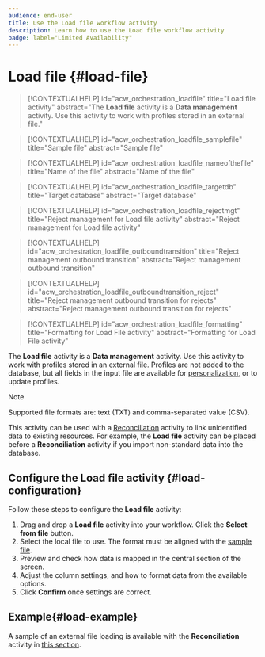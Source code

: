 ```yaml
---
audience: end-user
title: Use the Load file workflow activity
description: Learn how to use the Load file workflow activity
badge: label="Limited Availability"
---
```

# Load file {#load-file}

>[!CONTEXTUALHELP]
>id="acw_orchestration_loadfile"
>title="Load file activity"
>abstract="The **Load file** activity is a **Data management** activity. Use this activity to work with profiles stored in an external file."

>[!CONTEXTUALHELP]
>id="acw_orchestration_loadfile_samplefile"
>title="Sample file"
>abstract="Sample file"

>[!CONTEXTUALHELP]
>id="acw_orchestration_loadfile_nameofthefile"
>title="Name of the file"
>abstract="Name of the file"

>[!CONTEXTUALHELP]
>id="acw_orchestration_loadfile_targetdb"
>title="Target database"
>abstract="Target database"

>[!CONTEXTUALHELP]
>id="acw_orchestration_loadfile_rejectmgt"
>title="Reject management for Load file activity"
>abstract="Reject management for Load file activity"

>[!CONTEXTUALHELP]
>id="acw_orchestration_loadfile_outboundtransition"
>title="Reject management outbound transition"
>abstract="Reject management outbound transition"

>[!CONTEXTUALHELP]
>id="acw_orchestration_loadfile_outboundtransition_reject"
>title="Reject management outbound transition for rejects"
>abstract="Reject management outbound transition for rejects"

>[!CONTEXTUALHELP]
>id="acw_orchestration_loadfile_formatting"
>title="Formatting for Load File activity"
>abstract="Formatting for Load File activity"


The **Load file** activity is a **Data management** activity. Use this activity to work with profiles stored in an external file. Profiles are not added to the database, but all fields in the input file are available for [personalization](../../personalization/gs-personalization.md), or to update profiles. 


>[!NOTE]
>Supported file formats are: text (TXT) and comma-separated value (CSV).


This activity can be used with a [Reconciliation](reconciliation.md) activity to link unidentified data to existing resources. For example, the **Load file** activity can be placed before a **Reconciliation** activity if you import non-standard data into the database. 


## Configure the Load file activity {#load-configuration}

Follow these steps to configure the **Load file** activity:


1. Drag and drop a **Load file** activity into your workflow. Click the **Select from file** button.
1. Select the local file to use. The format must be aligned with the [sample file](../../audience/file-audience.md#sample-file).
1. Preview and check how data is mapped in the central section of the screen.
1. Adjust the column settings, and how to format data from the available options.
1. Click **Confirm** once settings are correct.

## Example{#load-example}

A sample of an external file loading is available with the **Reconciliation** activity in [this section](reconciliation.md#example).